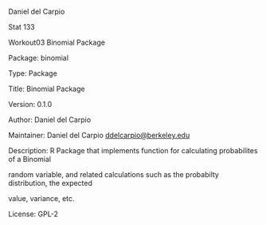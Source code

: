 Daniel del Carpio

Stat 133

Workout03 Binomial Package

Package: binomial

Type: Package

Title: Binomial Package

Version: 0.1.0

Author: Daniel del Carpio

Maintainer: Daniel del Carpio <ddelcarpio@berkeley.edu>

Description: R Package that implements function for calculating probabilites of a Binomial

   random variable, and related calculations such as the probabilty distribution, the expected
    
   value, variance, etc.
    
License: GPL-2
